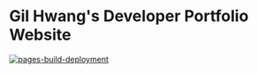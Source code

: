 # Gil Hwang's Developer Portfolio Website
[![pages-build-deployment](https://github.com/gilhwang/gilhwang.github.io/actions/workflows/pages/pages-build-deployment/badge.svg)](https://github.com/gilhwang/gilhwang.github.io/actions/workflows/pages/pages-build-deployment)
